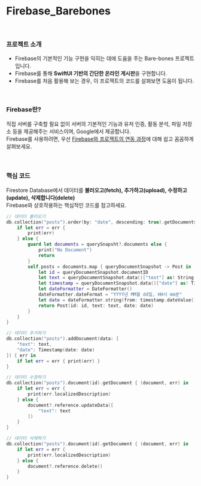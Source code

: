 # Firebase_Barebones
<br/>

### 프로젝트 소개
* Firebase의 기본적인 기능 구현을 익히는 데에 도움을 주는 Bare-bones 프로젝트입니다.
* Firebase를 통해 **SwiftUI 기반의 간단한 온라인 게시판**을 구현합니다.
* Firebase를 처음 활용해 보는 경우, 이 프로젝트의 코드를 살펴보면 도움이 됩니다. 
<br/>

### Firebase란? 
직접 서버를 구축할 필요 없이 서버의 기본적인 기능과 유저 인증, 활동 분석, 파일 저장소 등을 제공해주는 서비스이며, Google에서 제공합니다.  
Firebase를 사용하려면, 우선 [Firebase와 프로젝트의 연동 과정](https://lyrical-witness-ae6.notion.site/Firebase-56e5ca8e87974151be10651a89b79b9e)에 대해 쉽고 꼼꼼하게 살펴보세요.
<br/>
<br/>
<br/>

### 핵심 코드
Firestore Database에서 데이터를 **불러오고(fetch), 추가하고(upload), 수정하고(update), 삭제합니다(delete)**   
Firebase와 상호작용하는 핵심적인 코드를 참고하세요.

```Swift
// 데이터 불러오기
db.collection("posts").order(by: "date", descending: true).getDocuments { (querySnapsht, err) in
    if let err = err {
        print(err)
    } else {
        guard let documents = querySnapsht?.documents else {
            print("No Document")
            return
        }
        self.posts = documents.map { queryDocumentSnapshot -> Post in
            let id = queryDocumentSnapshot.documentID
            let text = queryDocumentSnapshot.data()["text"] as! String
            let timestamp = queryDocumentSnapshot.data()["date"] as! Timestamp
            let dateFormatter = DateFormatter()
            dateFormatter.dateFormat = "YYYY년 MM월 dd일, HH시 mm분"
            let date = dateFormatter.string(from: timestamp.dateValue())
            return Post(id: id, text: text, date: date)
        }
    }
}
```
```Swift
// 데이터 추가하기 
db.collection("posts").addDocument(data: [
    "text": text,
    "date": Timestamp(date: date)
]) { err in
    if let err = err { print(err) }
}
```
```Swift
// 데이터 수정하기 
db.collection("posts").document(id).getDocument { (document, err) in
    if let err = err {
        print(err.localizedDescription)
    } else {
        document?.reference.updateData([
            "text": text
        ])
    }
}
```
```Swift
// 데이터 삭제하기 
db.collection("posts").document(id).getDocument { (document, err) in
    if let err = err {
        print(err.localizedDescription)
    } else {
        document?.reference.delete()
    }
}
```
